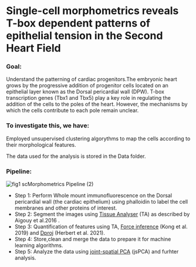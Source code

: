 # Single-cell morphometrics reveals T-box dependent patterns of epithelial tension in the Second Heart Field

### Goal: 
Understand the patterning of cardiac progenitors.The embryonic heart grows by the progressive addition of progenitor cells located on an epithelial layer known as the Dorsal pericardial wall (DPW).
T-box transcription genes (Tbx1 and Tbx5) play a key role in regulating the addition of the cells to the poles of the heart. However, the mechanisms by which the cells contribute to each pole remain unclear.

### To investigate this, we have:
Employed unsupervised clustering algorythms to map the cells according to their morphological features.

The data used for the analysis is stored in the Data folder. 

### Pipeline:
![fig1 scMorphometrics Pipeline (2)](https://github.com/user-attachments/assets/6951fcb8-b677-4888-80c1-f5e33ed7e2b1)

- Step 1: Perform Whole mount immunofluorescence on the Dorsal pericardial wall (the cardiac epithelium) using phalloidin to label the cell membranes and other proteins of interest.
- Step 2: Segment the images using [Tissue Analyser](https://github.com/baigouy/tissue_analyzer) (TA) as described by Aigouy et al.2016  .
- Step 3: Quantification of features using TA, [Force inference](https://data.mendeley.com/datasets/78ng4tmj75/4) (Kong et al. 2019) and [Dproj](https://gitlab.pasteur.fr/iah-public/DeProj) (Herbert et al. 2021).
- Step 4: Store,clean and merge the data to prepare it for machine learning algorithms.
- Step 5: Analyze the data using [joint-spatial PCA](https://github.com/SoleneS/JointSpatialPCA) (jsPCA) and furhter analysis.




